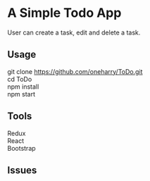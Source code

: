 # A Simple Todo App
User can create a task, edit and delete a task.

## Usage
git clone https://github.com/oneharry/ToDo.git    
cd ToDo    
npm install    
npm start    

## Tools
Redux    
React    
Bootstrap

## Issues




